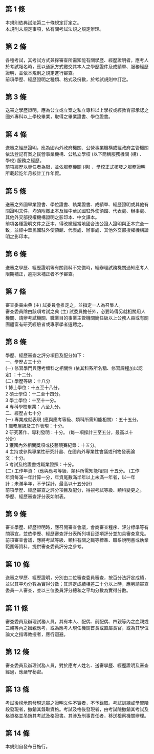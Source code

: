 第 1 條
-------
本規則依典試法第二十條規定訂定之。  
本規則未規定事項，依有關考試法規之規定辦理。

第 2 條
-------
各種考試，其考試方式兼採審查所需知能有關學歷、經歷證明者，應考人  
於考試報名時，應以通訊方式繳交其本人之學歷證件及成績單、服務經歷  
證明，並依本規則之規定進行審查。  
前項學歷、經歷證明之種類、格式及份數，於考試規則中訂定。

第 3 條
-------
送審之學歷證明，應為公立或立案之私立專科以上學校或經教育部承認之  
國外專科以上學校畢業，取得之畢業證書、學位證書。

第 4 條
-------
送審之經歷證明，應為國內外政府機關、公營事業機構或經政府主管機關  
依法登記有案之民營事業機構、公私立學校 (以下簡稱服務機關 (構) 、  
學校) 服務之經歷。  
前項經歷以專任者為限，並依服務機關 (構) 、學校正式核發之服務證明  
所載起訖年月核計工作年資。

第 5 條
-------
送審之外國畢業證書、學位證書、執業證書、成績單、經歷證明或其他有  
關證明文件，均須附繳正本及經中華民國駐外使領館、代表處、辦事處、  
其他外交部授權機構證明之影印本、中文譯本。  
前項各種證明文件之正本，得改繳經當地國合法公證人證明與正本完全一  
致，並經中華民國駐外使領館、代表處、辦事處、其他外交部授權機構證  
明之影印本。

第 6 條
-------
送審之學歷、經歷證明等有關資料不完備時，經辦理試務機關通知應考人  
限期補正，逾期未補正者不予審查。

第 7 條
-------
審查委員由典 (主) 試委員會推定之，並指定一人為召集人。  
審查委員除由該項考試之典 (主) 試委員擔任外，必要時得另就相關用人  
機關、請辦考試機關、職業目的事業主管機關簡任級以上公務人員或有關  
團體富有研究經驗者或專家學者遴聘之。

第 8 條
-------
學歷、經歷審查之評分項目及配分如下：  
一、學歷占三十分  
 (一) 修習學門與應考類科之相關性 (依其科系所名稱、修習課程加以認  
      定) ：十二分。  
 (二) 學歷等級：十八分  
      1 博士學位：十五至十八分。  
      2 碩士學位：十二至十四分。  
      3 學士學位：十至十一分。  
      4 專科學校畢業：八至九分。  
二、經歷占七十分  
 (一) 專業成就表現 (應與應考等級、類科所需知能相關) ：五十五分。  
      1 職務層級及工作表現：十分。  
      2 研究著作、專利發明：十分。 (每一項採計三至五分，最高以十  
        分計)  
      3 獲國內外相關獎項或技藝競賽紀錄：十五分。  
      4 主持或參與專業性研究計畫、在國內外專業性會議或刊物發表論  
        文：十分。  
      5 考試及格證書或職業證照：十分。  
 (二) 工作年資： (應與應考等級、類科所需知能相關) 十五分。 (工作  
      年資每滿一年計算一分，年資尾數滿半年以上未滿一年者，以一年  
      計；未滿半年，不予採計，最高以十五分計)  
前項學歷、經歷審查之評分項目及配分，得視考試等級、類科變更之。  
學歷、經歷審查評分表如附表。

第 9 條
-------
審查學歷、經歷證明時，應召開審查會議，會商審查程序、評分標準等有  
關事宜，並依學歷、經歷審查評分表所列項目逐項評分並加具審查意見。  
前項審查會議，應將考試等級、類科有關之職等標準、職系說明書或執業  
範圍等資料，提供審查委員評分之參考。

第 10 條
--------
送審之學歷、經歷證明，分別由二位審查委員審查，按百分法評定成績，  
並以其平均分數為實得分數；其評定成績相差二十分以上時，應另請審查  
委員一人審查，並以三位委員評分總和之平均分數為實得分數。

第 11 條
--------
審查委員及辦理試務人員，其有本人、配偶、前配偶、四親等內之血親或  
三親等內之姻親應考，或為應考人現任機關首長或直屬長官，或為其學位  
論文之指導教授者，應行迴避。

第 12 條
--------
審查委員及辦理試務人員，對於應考人姓名、送審學歷、經歷證明及審查  
經過，應嚴守秘密。

第 13 條
--------
考試後榜示前發現送審之證明文件不實者，不予錄取。考試訓練或學習階  
段發現者，撤銷其錄取資格。考試及格後發現者，由考試院撤銷其考試及  
格資格並吊銷其考試及格證書。其涉及刑事責任者，移送檢察機關辦理。

第 14 條
--------
本規則自發布日施行。

